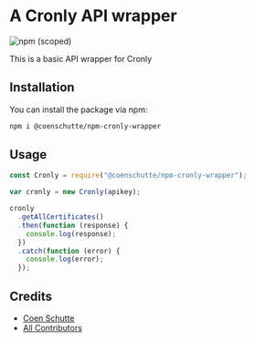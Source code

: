 # A Cronly API wrapper

![npm (scoped)](https://img.shields.io/npm/v/@coenschutte/npm-cronly-wrapper?color=blue)

This is a basic API wrapper for Cronly

## Installation

You can install the package via npm:

```bash
npm i @coenschutte/npm-cronly-wrapper
```

## Usage

```js
const Cronly = require("@coenschutte/npm-cronly-wrapper");

var cronly = new Cronly(apikey);

cronly
  .getAllCertificates()
  .then(function (response) {
    console.log(response);
  })
  .catch(function (error) {
    console.log(error);
  });
```

## Credits

- [Coen Schutte](https://github.com/CoenSchutte)
- [All Contributors](../../contributors)
